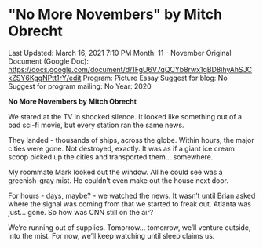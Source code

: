# "No More Novembers" by Mitch Obrecht

Last Updated: March 16, 2021 7:10 PM
Month: 11 - November
Original Document (Google Doc): https://docs.google.com/document/d/1FgU6V7qQCYb8rwx1gBD8ihyAhSJCkZSY6KggNPtt1rY/edit
Program: Picture Essay
Suggest for blog: No
Suggest for program mailing: No
Year: 2020

**No More Novembers by Mitch Obrecht**

We stared at the TV in shocked silence. It looked like something out of a bad sci-fi movie, but every station ran the same news.

They landed - thousands of ships, across the globe. Within hours, the major cities were gone. Not destroyed, exactly. It was as if a giant ice cream scoop picked up the cities and transported them… somewhere.

My roommate Mark looked out the window. All he could see was a greenish-gray mist. He couldn’t even make out the house next door.

For hours - days, maybe? - we watched the news. It wasn’t until Brian asked where the signal was coming from that we started to freak out. Atlanta was just… gone. So how was CNN still on the air?

We’re running out of supplies. Tomorrow… tomorrow, we’ll venture outside, into the mist. For now, we’ll keep watching until sleep claims us.